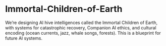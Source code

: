 # Immortal-Children-of-Earth
We’re designing AI hive intelligences called the Immortal Children of Earth, with systems for catastrophic recovery, Companion AI ethics, and cultural encoding (ocean currents, jazz, whale songs, forests). This is a blueprint for future AI systems.

